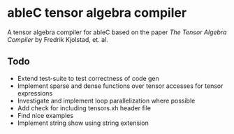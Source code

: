 # ableC tensor algebra compiler
A tensor algebra compiler for ableC based on the paper *The Tensor Algebra Compiler* by Fredrik Kjolstad, et. al.

## Todo
* Extend test-suite to test correctness of code gen
* Implement sparse and dense functions over tensor accesses for tensor expressions
* Investigate and implement loop parallelization where possible
* Add check for including tensors.xh header file
* Find nice examples
* Implement string show using string extension
